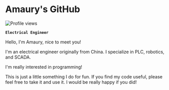 <h1 align="left">Amaury's GitHub</h1>
<p align="left"> <img src="https://komarev.com/ghpvc/?username=Amaury-GitHub&color=yellow" alt="Profile views" /> </p>

**`Electrical Engineer`**

Hello, I'm Amaury, nice to meet you!<br />

I'm an electrical engineer originally from China. I specialize in PLC, robotics, and SCADA.<br />

I'm really interested in programming!<br />

This is just a little something I do for fun. If you find my code useful, please feel free to take it and use it. I would be really happy if you did!
<br />

<!--
**Amaury-GitHub/Amaury-GitHub** is a ✨ _special_ ✨ repository because its `README.md` (this file) appears on your GitHub profile.

Here are some ideas to get you started:

- 🔭 I’m currently working on ...
- 🌱 I’m currently learning ...
- 👯 I’m looking to collaborate on ...
- 🤔 I’m looking for help with ...
- 💬 Ask me about ...
- 📫 How to reach me: ...
- 😄 Pronouns: ...
- ⚡ Fun fact: ...
-->
